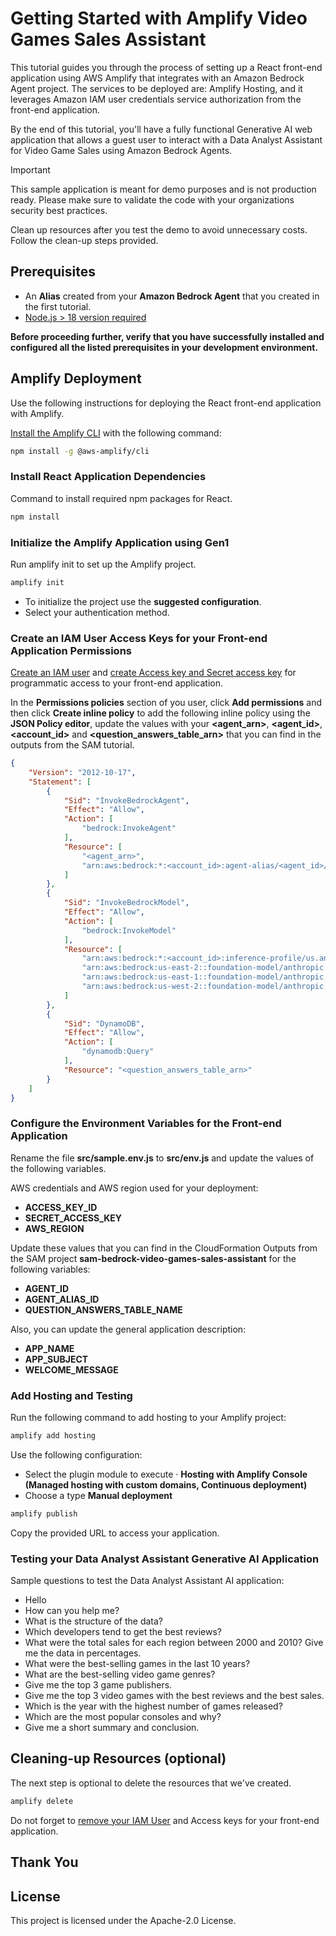 # Getting Started with Amplify Video Games Sales Assistant

This tutorial guides you through the process of setting up a React front-end application using AWS Amplify that integrates with an Amazon Bedrock Agent project. The services to be deployed are: Amplify Hosting, and it leverages Amazon IAM user credentials service authorization from the front-end application.

By the end of this tutorial, you'll have a fully functional Generative AI web application that allows a guest user to interact with a Data Analyst Assistant for Video Game Sales using Amazon Bedrock Agents.

> [!IMPORTANT]
> This sample application is meant for demo purposes and is not production ready. Please make sure to validate the code with your organizations security best practices.
> 
> Clean up resources after you test the demo to avoid unnecessary costs. Follow the clean-up steps provided.

## Prerequisites

- An **Alias** created from your **Amazon Bedrock Agent** that you created in the first tutorial.
- [Node.js > 18 version required](https://nodejs.org/en/download/package-manager)

**Before proceeding further, verify that you have successfully installed and configured all the listed prerequisites in your development environment.**

## Amplify Deployment

Use the following instructions for deploying the React front-end application with Amplify.

[Install the Amplify CLI](https://docs.amplify.aws/gen1/react/tools/cli/start/set-up-cli/) with the following command:

``` bash
npm install -g @aws-amplify/cli 
```

### Install React Application Dependencies

Command to install required npm packages for React.

``` bash
npm install
```

### Initialize the Amplify Application using **Gen1**

Run amplify init to set up the Amplify project.

``` bash
amplify init
```

- To initialize the project use the **suggested configuration**.
- Select your authentication method.

### Create an IAM User Access Keys for your Front-end Application Permissions

[Create an IAM user](https://docs.aws.amazon.com/IAM/latest/UserGuide/id_users_create.html) and [create Access key and Secret access key](https://docs.aws.amazon.com/keyspaces/latest/devguide/create.keypair.html) for programmatic access to your front-end application.

In the **Permissions policies** section of you user, click **Add permissions** and then click **Create inline policy** to add the following inline policy using the **JSON Policy editor**, update the values with your **<agent_arn>**, **<agent_id>**, **<account_id>** and **<question_answers_table_arn>** that you can find in the outputs from the SAM tutorial.

``` json
{
    "Version": "2012-10-17",
    "Statement": [
        {
            "Sid": "InvokeBedrockAgent",
            "Effect": "Allow",
            "Action": [
                "bedrock:InvokeAgent"
            ],
            "Resource": [
                "<agent_arn>",
                "arn:aws:bedrock:*:<account_id>:agent-alias/<agent_id>/*"
            ]
        },
        {
            "Sid": "InvokeBedrockModel",
            "Effect": "Allow",
            "Action": [
                "bedrock:InvokeModel"
            ],
            "Resource": [
                "arn:aws:bedrock:*:<account_id>:inference-profile/us.anthropic.claude-3-5-sonnet-20241022-v2:0",
                "arn:aws:bedrock:us-east-2::foundation-model/anthropic.claude-3-5-sonnet-20241022-v2:0",
                "arn:aws:bedrock:us-east-1::foundation-model/anthropic.claude-3-5-sonnet-20241022-v2:0",
                "arn:aws:bedrock:us-west-2::foundation-model/anthropic.claude-3-5-sonnet-20241022-v2:0"
            ]
        },
        {
            "Sid": "DynamoDB",
            "Effect": "Allow",
            "Action": [
                "dynamodb:Query"
            ],
            "Resource": "<question_answers_table_arn>"
        }
    ]
}
```

### Configure the Environment Variables for the Front-end Application

Rename the file **src/sample.env.js** to **src/env.js** and update the values of the following variables.

AWS credentials and AWS region used for your deployment:
- **ACCESS_KEY_ID**
- **SECRET_ACCESS_KEY**
- **AWS_REGION**

Update these values that you can find in the CloudFormation Outputs from the SAM project **sam-bedrock-video-games-sales-assistant** for the following variables:
- **AGENT_ID**
- **AGENT_ALIAS_ID**
- **QUESTION_ANSWERS_TABLE_NAME** 

Also, you can update the general application description:

- **APP_NAME**
- **APP_SUBJECT**
- **WELCOME_MESSAGE**

### Add Hosting and Testing

Run the following command to add hosting to your Amplify project:

``` bash
amplify add hosting
```

Use the following configuration:
- Select the plugin module to execute · **Hosting with Amplify Console (Managed hosting with custom domains, Continuous deployment)**
- Choose a type **Manual deployment**

``` bash
amplify publish
```

Copy the provided URL to access your application.

### Testing your Data Analyst Assistant Generative AI Application

Sample questions to test the Data Analyst Assistant AI application:

- Hello
- How can you help me?
- What is the structure of the data?
- Which developers tend to get the best reviews?
- What were the total sales for each region between 2000 and 2010? Give me the data in percentages.
- What were the best-selling games in the last 10 years?
- What are the best-selling video game genres?
- Give me the top 3 game publishers.
- Give me the top 3 video games with the best reviews and the best sales.
- Which is the year with the highest number of games released?
- Which are the most popular consoles and why?
- Give me a short summary and conclusion.

## Cleaning-up Resources (optional)

The next step is optional to delete the resources that we've created.

``` bash
amplify delete
```

Do not forget to [remove your IAM User](https://docs.aws.amazon.com/IAM/latest/UserGuide/id_users_remove.html) and Access keys for your front-end application.

## Thank You

## License

This project is licensed under the Apache-2.0 License.